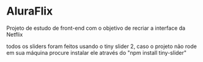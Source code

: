 # AluraFlix
Projeto de estudo de front-end com o objetivo de recriar a interface da Netflix

todos os sliders foram feitos usando o tiny slider 2, caso o projeto não rode em sua máquina procure instalar ele através do "npm install tiny-slider"
